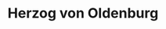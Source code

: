 ---
title: Herzog von Oldenburg
name: Peter von Oldenburg
full_name: Peter Friedrich Georg von Schleswig-Holstein-Gottorf, Prinz von Oldenburg
alias: Herzog von Oldenburg
noble: Herzog
group: Hochadel
priority: 3
---